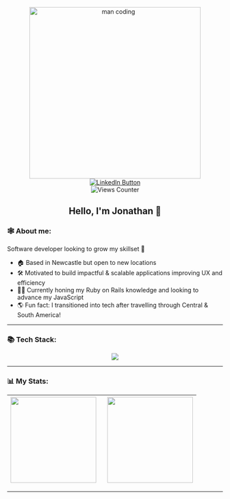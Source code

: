 <div id="header" align="center">
  <img height=400 src="https://i.giphy.com/media/v1.Y2lkPTc5MGI3NjExajQwa2ljcnMweWthbnJpdHp1OGNqd3drNjN1Y[…]MV9pbnRlcm5hbF9naWZfYnlfaWQmY3Q9Zw/R03zWv5p1oNSQd91EP/giphy.gif" alt="man coding">
  <div id="badges" align="center">
    <a href="https://www.linkedin.com/in/jonathan-burdis/"><img src="https://img.shields.io/badge/LinkedIn-21D588?logo=linkedin&logoColor=white&style=for-the-badge" alt="LinkedIn Button"></a>
    <br>
    <img src="https://komarev.com/ghpvc/?username=j-burdis&style=for-the-badge&color=21D588" alt="Views Counter"/>
  </div>
  <h2>Hello, I'm Jonathan 👋</h2>
</div>

### 🕸️ About me:
Software developer looking to grow my skillset 🌱
- 🏠 Based in Newcastle but open to new locations
- 🛠️ Motivated to build impactful & scalable applications improving UX and efficiency
- 🧑‍💻 Currently honing my Ruby on Rails knowledge and looking to advance my JavaScript
- 🌎 Fun fact: I transitioned into tech after travelling through Central & South America!

---

### 📚 Tech Stack:
<div align="center">
  <img src="https://skillicons.dev/icons?i=rails,ruby,js,html,css,sass,heroku,postgres,git">
</div>

---

### 📊 My Stats:

<div align="center">

| <img height=200 src="https://github-readme-stats.vercel.app/api/top-langs/?username=j-burdis&layout=compact&theme=vue-dark" style="display: inline-block; margin-right: 10px;"> | <img height=200 src="https://github-readme-stats.vercel.app/api?username=j-burdis&show_icons=true&theme=vue-dark" style="display: inline-block"> |
|---|---|

</div>

---
